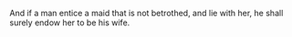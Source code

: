 And if a man entice a maid that is not betrothed, and lie with her, he shall surely endow her to be his wife.

